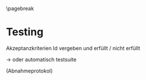 
\pagebreak


# Testing

Akzeptanzkriterien Id vergeben und erfüllt / nicht erfüllt

→ oder automatisch testsuite

(Abnahmeprotokol)

